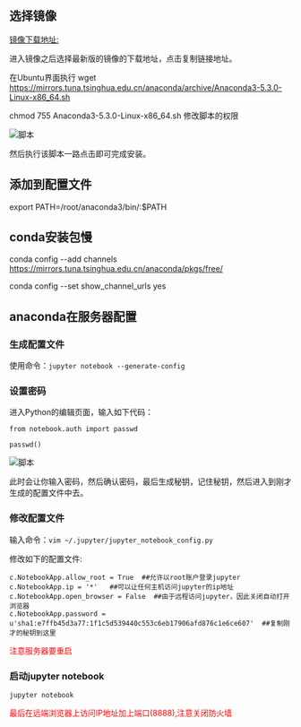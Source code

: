 ## 选择镜像

[镜像下载地址:](https://mirrors.tuna.tsinghua.edu.cn/anaconda/archive/)

进入镜像之后选择最新版的镜像的下载地址，点击复制链接地址。

在Ubuntu界面执行 wget https://mirrors.tuna.tsinghua.edu.cn/anaconda/archive/Anaconda3-5.3.0-Linux-x86_64.sh

chmod 755 Anaconda3-5.3.0-Linux-x86_64.sh  修改脚本的权限

![脚本](https://github.com/AlfredZKY/typora/raw/master/local_photo/install_anaconda3.jpg)

然后执行该脚本一路点击即可完成安装。

## 添加到配置文件

export PATH=/root/anaconda3/bin/:$PATH

## conda安装包慢

conda config --add channels https://mirrors.tuna.tsinghua.edu.cn/anaconda/pkgs/free/ 

conda config --set show_channel_urls yes

## anaconda在服务器配置

### 生成配置文件

使用命令：`jupyter notebook --generate-config`

### 设置密码

进入Python的编辑页面，输入如下代码：

`from notebook.auth import passwd`

`passwd()`

![脚本](https://github.com/AlfredZKY/typora/raw/master/local_photo/generate_pass.jpg)

此时会让你输入密码，然后确认密码，最后生成秘钥，记住秘钥，然后进入到刚才生成的配置文件中去。

### 修改配置文件

输入命令：`vim ~/.jupyter/jupyter_notebook_config.py`

修改如下的配置文件:

```
c.NotebookApp.allow_root = True  ##允许以root账户登录jupyter
c.NotebookApp.ip = '*'   ##可以让任何主机访问jupyter的ip地址
c.NotebookApp.open_browser = False  ##由于远程访问jupyter，因此关闭自动打开浏览器
c.NotebookApp.password = u'sha1:e7ffb45d3a77:1f1c5d539440c553c6eb17906afd876c1e6ce607'  ##复制刚才的秘钥到这里
```

<font color = '#ff0000'>注意服务器要重启</font>

### 启动jupyter notebook

`jupyter notebook`

<font color = '#ff0000'>最后在远端浏览器上访问IP地址加上端口(8888),注意关闭防火墙</font>

